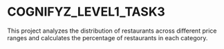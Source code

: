 # COGNIFYZ_LEVEL1_TASK3
This project analyzes the distribution of restaurants across different price ranges and calculates the percentage of restaurants in each category.

